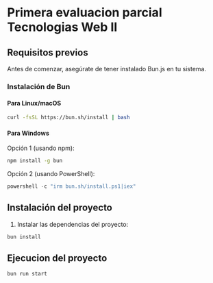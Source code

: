 # Primera evaluacion parcial Tecnologias Web II

## Requisitos previos

Antes de comenzar, asegúrate de tener instalado Bun.js en tu sistema.

### Instalación de Bun

#### Para Linux/macOS

```bash
curl -fsSL https://bun.sh/install | bash
```

#### Para Windows

Opción 1 (usando npm):

```bash
npm install -g bun
```

Opción 2 (usando PowerShell):

```powershell
powershell -c "irm bun.sh/install.ps1|iex"
```

## Instalación del proyecto

1. Instalar las dependencias del proyecto:

```bash
bun install
```

## Ejecucion del proyecto

```bash
bun run start
```
